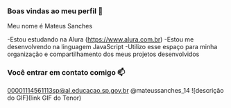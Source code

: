 ### Boas vindas ao meu perfil 💙

Meu nome é Mateus Sanches

-Estou estudando na Alura (https://www.alura.com.br)
-Estou me desenvolvendo na linguagem JavaScript
-Utilizo esse espaço para minha organização e compartilhamento dos meus projetos desenvolvidos

### Você entrar em contato comigo 📫

00001114561113sp@al.educacao.sp.gov.br
@mateussanches_14
![descrição do GIF](link GIF do Tenor)

